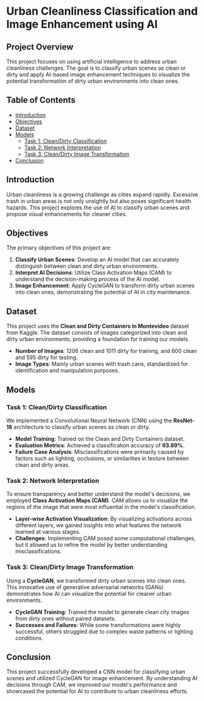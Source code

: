 # Urban Cleanliness Classification and Image Enhancement using AI

## Project Overview

This project focuses on using artificial intelligence to address urban cleanliness challenges. The goal is to classify urban scenes as clean or dirty and apply AI-based image enhancement techniques to visualize the potential transformation of dirty urban environments into clean ones.

## Table of Contents

- [Introduction](#introduction)
- [Objectives](#objectives)
- [Dataset](#dataset)
- [Models](#models)
  - [Task 1: Clean/Dirty Classification](#task-1-clean-dirty-classification)
  - [Task 2: Network Interpretation](#task-2-network-interpretation)
  - [Task 3: Clean/Dirty Image Transformation](#task-3-clean-dirty-image-transformation)
- [Conclusion](#conclusion)

## Introduction

Urban cleanliness is a growing challenge as cities expand rapidly. Excessive trash in urban areas is not only unsightly but also poses significant health hazards. This project explores the use of AI to classify urban scenes and propose visual enhancements for cleaner cities.

## Objectives

The primary objectives of this project are:

1. **Classify Urban Scenes**: Develop an AI model that can accurately distinguish between clean and dirty urban environments.
2. **Interpret AI Decisions**: Utilize Class Activation Maps (CAM) to understand the decision-making process of the AI model.
3. **Image Enhancement**: Apply CycleGAN to transform dirty urban scenes into clean ones, demonstrating the potential of AI in city maintenance.

## Dataset

This project uses the **Clean and Dirty Containers in Montevideo** dataset from Kaggle. The dataset consists of images categorized into clean and dirty urban environments, providing a foundation for training our models.

- **Number of Images**: 1206 clean and 1011 dirty for training, and 600 clean and 595 dirty for testing.
- **Image Types**: Mainly urban scenes with trash cans, standardized for identification and manipulation purposes.

## Models

### Task 1: Clean/Dirty Classification

We implemented a Convolutional Neural Network (CNN) using the **ResNet-18** architecture to classify urban scenes as clean or dirty.

- **Model Training**: Trained on the Clean and Dirty Containers dataset.
- **Evaluation Metrics**: Achieved a classification accuracy of **93.89%**.
- **Failure Case Analysis**: Misclassifications were primarily caused by factors such as lighting, occlusions, or similarities in texture between clean and dirty areas.

### Task 2: Network Interpretation

To ensure transparency and better understand the model's decisions, we employed **Class Activation Maps (CAM)**. CAM allows us to visualize the regions of the image that were most influential in the model's classification.

- **Layer-wise Activation Visualization**: By visualizing activations across different layers, we gained insights into what features the network learned at various stages.
- **Challenges**: Implementing CAM posed some computational challenges, but it allowed us to refine the model by better understanding misclassifications.

### Task 3: Clean/Dirty Image Transformation

Using a **CycleGAN**, we transformed dirty urban scenes into clean ones. This innovative use of generative adversarial networks (GANs) demonstrates how AI can visualize the potential for cleaner urban environments.

- **CycleGAN Training**: Trained the model to generate clean city images from dirty ones without paired datasets.
- **Successes and Failures**: While some transformations were highly successful, others struggled due to complex waste patterns or lighting conditions.

## Conclusion

This project successfully developed a CNN model for classifying urban scenes and utilized CycleGAN for image enhancement. By understanding AI decisions through CAM, we improved our model's performance and showcased the potential for AI to contribute to urban cleanliness efforts.
